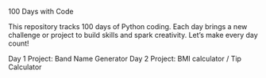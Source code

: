 100 Days with Code

This repository tracks 100 days of Python coding. Each day brings a new challenge or project to build skills and spark creativity. Let’s make every day count!

Day 1 Project: Band Name Generator
Day 2 Project: BMI calculator / Tip Calculator